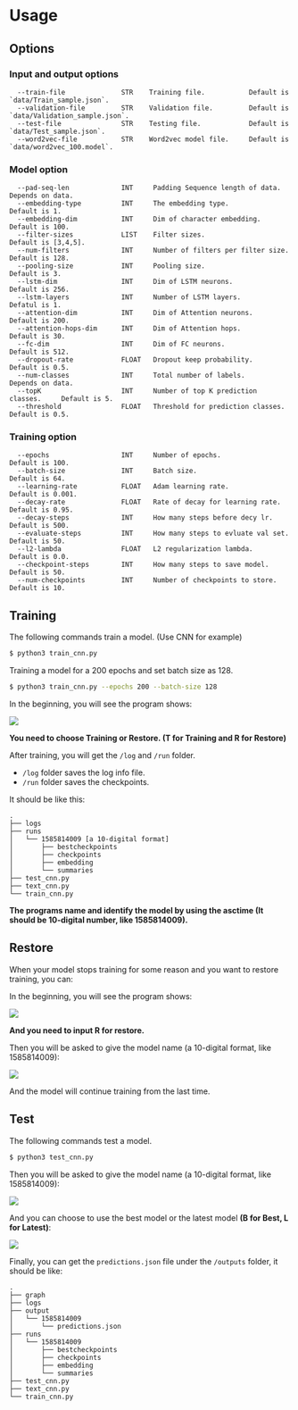 # Usage

## Options

### Input and output options

```
  --train-file              STR    Training file.      		Default is `data/Train_sample.json`.
  --validation-file         STR    Validation file.      	Default is `data/Validation_sample.json`.
  --test-file               STR    Testing file.       		Default is `data/Test_sample.json`.
  --word2vec-file           STR    Word2vec model file.		Default is `data/word2vec_100.model`.
```

### Model option

```
  --pad-seq-len             INT     Padding Sequence length of data.        Depends on data.
  --embedding-type          INT     The embedding type.                     Default is 1.
  --embedding-dim           INT     Dim of character embedding.             Default is 100.
  --filter-sizes            LIST    Filter sizes.                           Default is [3,4,5].
  --num-filters             INT     Number of filters per filter size.      Default is 128.  
  --pooling-size            INT     Pooling size.                           Default is 3.
  --lstm-dim                INT     Dim of LSTM neurons.                    Default is 256.
  --lstm-layers             INT     Number of LSTM layers.                  Defatul is 1.
  --attention-dim           INT     Dim of Attention neurons.               Default is 200.
  --attention-hops-dim      INT     Dim of Attention hops.                  Default is 30.
  --fc-dim                  INT     Dim of FC neurons.                      Default is 512.
  --dropout-rate            FLOAT   Dropout keep probability.               Default is 0.5.
  --num-classes             INT     Total number of labels.                 Depends on data.
  --topK                    INT     Number of top K prediction classes.     Default is 5.
  --threshold               FLOAT   Threshold for prediction classes.       Default is 0.5.
```

### Training option

```
  --epochs                  INT     Number of epochs.                       Default is 100.
  --batch-size              INT     Batch size.                             Default is 64.
  --learning-rate           FLOAT   Adam learning rate.                     Default is 0.001.
  --decay-rate              FLOAT   Rate of decay for learning rate.        Default is 0.95.
  --decay-steps             INT     How many steps before decy lr.          Default is 500.
  --evaluate-steps          INT     How many steps to evluate val set.      Default is 50.
  --l2-lambda               FLOAT   L2 regularization lambda.               Default is 0.0.
  --checkpoint-steps        INT     How many steps to save model.           Default is 50.
  --num-checkpoints         INT     Number of checkpoints to store.         Default is 10.
```

## Training

The following commands train a model. (Use CNN for example)

```bash
$ python3 train_cnn.py
```

Training a model for a 200 epochs and set batch size as 128.

```bash
$ python3 train_cnn.py --epochs 200 --batch-size 128
```

In the beginning, you will see the program shows:

![](https://live.staticflickr.com/65535/49726025868_da2759aaea_o.png)

**You need to choose Training or Restore. (T for Training and R for Restore)**

After training, you will get the `/log` and  `/run` folder.

- `/log` folder saves the log info file.
- `/run` folder saves the checkpoints.

It should be like this:

```text
.
├── logs
├── runs
│   └── 1585814009 [a 10-digital format]
│       ├── bestcheckpoints
│       ├── checkpoints
│       ├── embedding
│       └── summaries
├── test_cnn.py
├── text_cnn.py
└── train_cnn.py
```

**The programs name and identify the model by using the asctime (It should be 10-digital number, like 1585814009).** 

## Restore

When your model stops training for some reason and you want to restore training, you can:

In the beginning, you will see the program shows:

![](https://live.staticflickr.com/65535/49726620511_f2e3abdfac_o.png)

**And you need to input R for restore.**

Then you will be asked to give the model name (a 10-digital format, like 1585814009):

![](https://live.staticflickr.com/65535/49726066673_1732b92b96_o.png)

And the model will continue training from the last time.

## Test

The following commands test a model.

```bash
$ python3 test_cnn.py
```

Then you will be asked to give the model name (a 10-digital format, like 1585814009):

![](https://live.staticflickr.com/65535/49726643681_25f83b405e_o.png)

And you can choose to use the best model or the latest model **(B for Best, L for Latest)**:

![](https://live.staticflickr.com/65535/49726644721_b552318c16_o.png)

Finally, you can get the `predictions.json` file under the `/outputs`  folder, it should be like:

```text
.
├── graph
├── logs
├── output
│   └── 1585814009
│       └── predictions.json
├── runs
│   └── 1585814009
│       ├── bestcheckpoints
│       ├── checkpoints
│       ├── embedding
│       └── summaries
├── test_cnn.py
├── text_cnn.py
└── train_cnn.py
```

